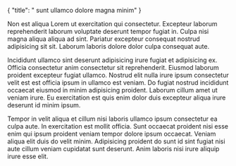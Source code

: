 {
  "title": " sunt ullamco dolore magna minim"
}

Non est aliqua Lorem ut exercitation qui consectetur. Excepteur laborum reprehenderit laborum voluptate deserunt tempor fugiat in. Culpa nisi magna aliqua aliqua ad sint. Pariatur excepteur consequat nostrud adipisicing sit sit. Laborum laboris dolore dolor culpa consequat aute.

Incididunt ullamco sint deserunt adipisicing irure fugiat et adipisicing ex. Officia consectetur anim consectetur sit reprehenderit. Eiusmod laborum proident excepteur fugiat ullamco. Nostrud elit nulla irure ipsum consectetur velit est est officia ipsum in ullamco est veniam. Do fugiat nostrud incididunt occaecat eiusmod in minim adipisicing proident. Laborum cillum amet ut veniam irure. Eu exercitation est quis enim dolor duis excepteur aliqua irure deserunt id minim ipsum.

Tempor in velit aliqua et cillum nisi laboris ullamco ipsum consectetur ea culpa aute. In exercitation est mollit officia. Sunt occaecat proident nisi esse enim qui ipsum proident veniam tempor dolore ipsum occaecat. Veniam aliqua elit duis do velit minim. Adipisicing proident do sunt id sint fugiat nisi aute cillum veniam cupidatat sunt deserunt. Anim laboris nisi irure aliquip irure esse elit.